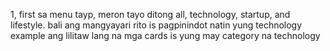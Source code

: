 1, first sa menu tayp, meron tayo ditong all, technology, startup, and lifestyle. bali ang mangyayari rito is pagpinindot natin yung technology example ang lilitaw lang na mga cards is yung may category na technology